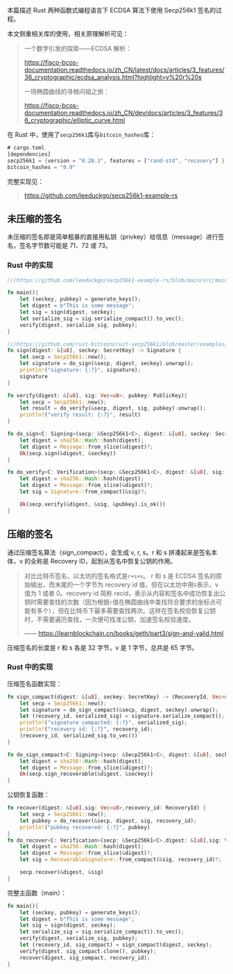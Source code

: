 本篇描述 Rust 两种函数式编程语言下 ECDSA 算法下使用 Secp256k1 签名的过程。

本文侧重相关库的使用，相关原理解析可见：

> 一个数字引发的探索——ECDSA 解析：
>
> https://fisco-bcos-documentation.readthedocs.io/zh_CN/latest/docs/articles/3_features/36_cryptographic/ecdsa_analysis.html?highlight=v%20r%20s
>
> 一场椭圆曲线的寻根问祖之旅：
>
> https://fisco-bcos-documentation.readthedocs.io/zh_CN/dev/docs/articles/3_features/36_cryptographic/elliptic_curve.html

在 Rust 中，使用了`secp256k1`库与`bitcoin_hashes`库：

```rust
# cargo.toml
[dependencies]
secp256k1 = {version = "0.20.3", features = ["rand-std", "recovery"] }
bitcoin_hashes = "0.9"
```

完整实现见：

> https://github.com/leeduckgo/secp256k1-example-rs

## 未压缩的签名

未压缩的签名即是简单粗暴的直接用私钥（privkey）给信息（message）进行签名，签名字节数可能是 71、72 或 73。

### Rust 中的实现

```rust
///https://github.com/leeduckgo/secp256k1-example-rs/blob/main/src/main.rs

fn main(){
    let (seckey, pubkey) = generate_keys();
    let digest = b"This is some message";
    let sig = sign(digest, seckey);
    let serialize_sig = sig.serialize_compact().to_vec();
    verify(digest, serialize_sig, pubkey);
}

///https://github.com/rust-bitcoin/rust-secp256k1/blob/master/examples/sign_verify.rs
fn sign(digest: &[u8], seckey: SecretKey) -> Signature {
    let secp = Secp256k1::new();
    let signature = do_sign(&secp, digest, seckey).unwrap();
    println!("signature: {:?}", signature);
    signature
}

fn verify(digest: &[u8], sig: Vec<u8>, pubkey: PublicKey){
    let secp = Secp256k1::new();
    let result = do_verify(&secp, digest, sig, pubkey).unwrap();
    println!("verify result: {:?}", result)
}

fn do_sign<C: Signing>(secp: &Secp256k1<C>, digest: &[u8], seckey: SecretKey) -> Result<Signature, Error> {
    let digest = sha256::Hash::hash(digest);
    let digest = Message::from_slice(&digest)?;
    Ok(secp.sign(&digest, &seckey))
}

fn do_verify<C: Verification>(secp: &Secp256k1<C>, digest: &[u8], sig: Vec<u8>, pubkey: PublicKey) -> Result<bool, Error> {
    let digest = sha256::Hash::hash(digest);
    let digest = Message::from_slice(&digest)?;
    let sig = Signature::from_compact(&sig)?;

    Ok(secp.verify(&digest, &sig, &pubkey).is_ok())
}
```

## 压缩的签名

通过压缩签名算法（sign_compact），会生成 v, r, s。r 和 s 拼凑起来是签名本体，v 的全称是 Recovery ID，起到从签名中恢复公钥的作用。

> 对比比特币签名，以太坊的签名格式是`r+s+v`。 r 和 s 是 ECDSA 签名的原始输出，而末尾的一个字节为 recovery id 值，但在以太坊中用`V`表示，v 值为 1 或者 0。recovery id 简称 recid，表示从内容和签名中成功恢复出公钥时需要查找的次数（因为根据`r`值在椭圆曲线中查找符合要求的坐标点可能有多个），但在比特币下最多需要查找两次。这样在签名校验恢复公钥时，不需要遍历查找，一次便可找准公钥，加速签名校验速度。
>
> —— https://learnblockchain.cn/books/geth/part3/sign-and-valid.html

压缩签名的长度是 r 和 s 各是 32 字节，v 是 1 字节，总共是 65 字节。

### Rust 中的实现

压缩签名函数实现：

```rust
fn sign_compact(digest: &[u8], seckey: SecretKey) -> (RecoveryId, Vec<u8>) {
    let secp = Secp256k1::new();
    let signature = do_sign_compact(&secp, digest, seckey).unwrap();
    let (recovery_id, serialized_sig) = signature.serialize_compact();
    println!("signature compacted: {:?}", serialized_sig);
    println!("recovery id: {:?}", recovery_id);
    (recovery_id, serialized_sig.to_vec())
}

fn do_sign_compact<C: Signing>(secp: &Secp256k1<C>, digest: &[u8], seckey: SecretKey) -> Result<RecoverableSignature, Error> {
    let digest = sha256::Hash::hash(digest);
    let digest = Message::from_slice(&digest)?;
    Ok(secp.sign_recoverable(&digest, &seckey))
}
```

公钥恢复函数：

```rust
fn recover(digest: &[u8],sig: Vec<u8>,recovery_id: RecoveryId) {
    let secp = Secp256k1::new();
    let pubkey = do_recover(&secp, digest, sig, recovery_id);
    println!("pubkey recovered: {:?}", pubkey)
}
fn do_recover<C: Verification>(secp: &Secp256k1<C>,digest: &[u8],sig: Vec<u8>,recovery_id: RecoveryId) -> Result<PublicKey, Error> {
    let digest = sha256::Hash::hash(digest);
    let digest = Message::from_slice(&digest)?;
    let sig = RecoverableSignature::from_compact(&sig, recovery_id)?;

    secp.recover(&digest, &sig)
}
```

完整主函数（main）：

```rust
fn main(){
    let (seckey, pubkey) = generate_keys();
    let digest = b"This is some message";
    let sig = sign(digest, seckey);
    let serialize_sig = sig.serialize_compact().to_vec();
    verify(digest, serialize_sig, pubkey);
    let (recovery_id, sig_compact) = sign_compact(digest, seckey);
    verify(digest, sig_compact.clone(), pubkey);
    recover(digest, sig_compact, recovery_id);
}
```
